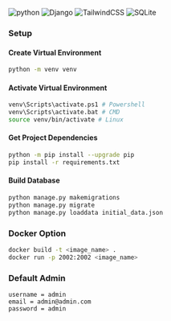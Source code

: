 ![python](https://img.shields.io/badge/Python-3.12-3776AB.svg?style=for-the-badge&logo=python&logoColor=white)
![Django](https://img.shields.io/badge/django-%23092E20.svg?style=for-the-badge&logo=django&logoColor=white)
![TailwindCSS](https://img.shields.io/badge/tailwindcss-%2338B2AC.svg?style=for-the-badge&logo=tailwind-css&logoColor=white)
![SQLite](https://img.shields.io/badge/sqlite-%2307405e.svg?style=for-the-badge&logo=sqlite&logoColor=white)

### Setup

#### Create Virtual Environment
``` bash
python -m venv venv
```

#### Activate Virtual Environment
``` bash
venv\Scripts\activate.ps1 # Powershell
venv\Scripts\activate.bat # CMD
source venv/bin/activate # Linux
```

#### Get Project Dependencies
``` bash
python -m pip install --upgrade pip
pip install -r requirements.txt
```

#### Build Database
``` bash
python manage.py makemigrations
python manage.py migrate
python manage.py loaddata initial_data.json
```

### Docker Option
``` bash
docker build -t <image_name> .
docker run -p 2002:2002 <image_name>
```

### Default Admin
```
username = admin
email = admin@admin.com
password = admin
```
